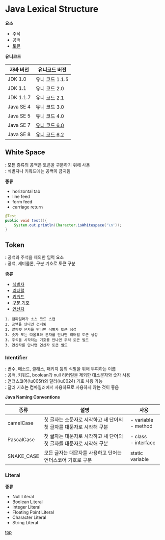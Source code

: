 # Java Lexical Structure   

**요소**   
- 주석
- [공백](#white-space)
- [토큰](#token)


**유니코드**   

자바 버전 | 유니코드 버전
---|---
JDK 1.0   | 유니 코드 1.1.5
JDK 1.1   | 유니 코드 2.0
JDK 1.1.7 | 유니 코드 2.1
Java SE 4 | 유니 코드 3.0
Java SE 5 | 유니 코드 4.0
Java SE 7 | [유니 코드 6.0](http://www.unicode.org/versions/Unicode6.0.0/)
Java SE 8 | [유니 코드 6.2](http://www.unicode.org/versions/Unicode6.2.0/)



## White Space
: 모든 종류의 공백은 토큰을 구분하기 위해 사용     
: 식별자나 키워드에는 공백이 금지됨

**종류**
- horizontal tab
- line feed
- form feed
- carriage return


```java
@Test
public void test(){
	System.out.println(Character.isWhitespace('\n'));
}
```



## Token   
: 공백과 주석을 제외한 입력 요소  
: 공백, 세미콜론, 구분 기호로 토큰 구분  

**종류**
- [식별자](#identifier)
- [리터럴](#literal)
- [키워드](./java-keyword.md)
- [구분 기호](./java-separator-operator.md#separator)
- [연산자](./java-separator-operator.md#operator)


```
1. 컴파일러가 소스 코드 스캔
2. 공백을 만나면 건너뜀
3. 알파벳 문자를 만나면 식별자 토큰 생성
3. 숫자 또는 따옴표와 문자를 만나면 리터럴 토큰 생성
3. 주석을 시작하는 기호를 만나면 주석 토큰 빌드
3. 연산자를 만나면 연산자 토큰 빌드
```



### Identifier
: 변수, 메소드, 클래스, 패키지 등의 식별을 위해 부여하는 이름         
: 공백, 키워드, boolean과 null 리터럴을 제외한 대소문자와 숫자 사용      
: 언더스코어(\u005f)와 달러(\u0024) 기호 사용 가능    
: 달러 기호는 컴파일러에서 사용하므로 사용하지 않는 것이 좋음   


**Java Naming Conventions**   

종류 | 설명 | 사용
---|---|---
camelCase  | 첫 글자는 소문자로 시작하고 새 단어의 첫 글자를 대문자로 시작해 구분 | - variable <br>- method
PascalCase | 첫 글자는 대문자로 시작하고 새 단어의 첫 글자를 대문자로 시작해 구분 | - class <br>- interface
SNAKE_CASE | 모든 글자는 대문자를 사용하고 단어는 언더스코어 기호로 구분 | static variable



### Literal  

**종류**  
- Null Literal
- Boolean Literal
- Integer Literal
- Floating Point Literal
- Character Literal
- String Literal



[top](#java-lexical-structure)
